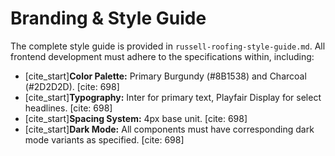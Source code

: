# Branding & Style Guide

The complete style guide is provided in `russell-roofing-style-guide.md`. All frontend development must adhere to the specifications within, including:

  * [cite\_start]**Color Palette:** Primary Burgundy (\#8B1538) and Charcoal (\#2D2D2D). [cite: 698]
  * [cite\_start]**Typography:** Inter for primary text, Playfair Display for select headlines. [cite: 698]
  * [cite\_start]**Spacing System:** 4px base unit. [cite: 698]
  * [cite\_start]**Dark Mode:** All components must have corresponding dark mode variants as specified. [cite: 698]

